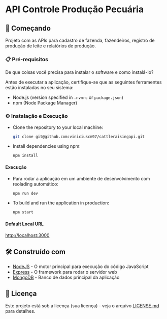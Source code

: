 # API Controle Produção Pecuária

## 🚀 Começando

Projeto com as APIs para cadastro de fazenda, fazendeiros, registro de produção de leite e relatórios de produção.

### 📋 Pré-requisitos

De que coisas você precisa para instalar o software e como instalá-lo?

Antes de executar a aplicação, certifique-se que as seguintes ferramentes estão instaladas no seu sistema:

- Node.js (version specified in `.nvmrc` or `package.json`)
- npm (Node Package Manager)

### ⚙️ Instalação e Execução

- Clone the repository to your local machine:

  ```bash
  git clone git@github.com:viniciuscm97/cattleraisingapi.git
  ```

- Install dependencies using npm:

  ```bash
  npm install
  ```

#### Execução

- Para rodar a aplicação em um ambiente de desenvolvimento com reolading automático:

  ```bash
  npm run dev
  ```

- To build and run the application in production:

  ```bash
  npm start
  ```

#### Default Local URL

[http://localhost:3000](http://localhost:3000)

## 🛠️ Construído com

- [NodeJS](https://nodejs.org/en) - O motor principal para execução do código JavaScript
- [Express](https://expressjs.com/pt-br/) - O framework para rodar o servidor web
- [MongoDB](https://www.mongodb.com/) - Banco de dados principal da aplicação

## 📄 Licença

Este projeto está sob a licença (sua licença) - veja o arquivo [LICENSE.md](https://github.com/usuario/projeto/licenca) para detalhes.
